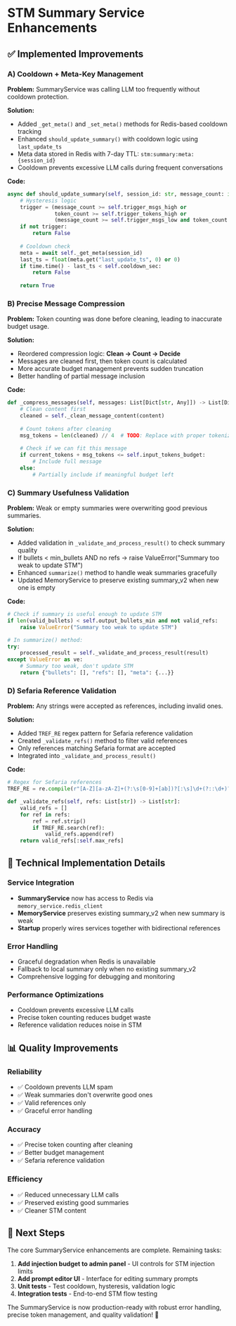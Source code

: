 # STM Summary Service Enhancements

## ✅ Implemented Improvements

### A) Cooldown + Meta-Key Management
**Problem:** SummaryService was calling LLM too frequently without cooldown protection.

**Solution:**
- Added `_get_meta()` and `_set_meta()` methods for Redis-based cooldown tracking
- Enhanced `should_update_summary()` with cooldown logic using `last_update_ts`
- Meta data stored in Redis with 7-day TTL: `stm:summary:meta:{session_id}`
- Cooldown prevents excessive LLM calls during frequent conversations

**Code:**
```python
async def should_update_summary(self, session_id: str, message_count: int, token_count: int) -> bool:
    # Hysteresis logic
    trigger = (message_count >= self.trigger_msgs_high or 
               token_count >= self.trigger_tokens_high or
               (message_count >= self.trigger_msgs_low and token_count >= self.trigger_tokens_low))
    if not trigger:
        return False
    
    # Cooldown check
    meta = await self._get_meta(session_id)
    last_ts = float(meta.get("last_update_ts", 0) or 0)
    if time.time() - last_ts < self.cooldown_sec:
        return False
    
    return True
```

### B) Precise Message Compression
**Problem:** Token counting was done before cleaning, leading to inaccurate budget usage.

**Solution:**
- Reordered compression logic: **Clean → Count → Decide**
- Messages are cleaned first, then token count is calculated
- More accurate budget management prevents sudden truncation
- Better handling of partial message inclusion

**Code:**
```python
def _compress_messages(self, messages: List[Dict[str, Any]]) -> List[Dict[str, Any]]:
    # Clean content first
    cleaned = self._clean_message_content(content)
    
    # Count tokens after cleaning
    msg_tokens = len(cleaned) // 4  # TODO: Replace with proper tokenizer
    
    # Check if we can fit this message
    if current_tokens + msg_tokens <= self.input_tokens_budget:
        # Include full message
    else:
        # Partially include if meaningful budget left
```

### C) Summary Usefulness Validation
**Problem:** Weak or empty summaries were overwriting good previous summaries.

**Solution:**
- Added validation in `_validate_and_process_result()` to check summary quality
- If bullets < min_bullets AND no refs → raise ValueError("Summary too weak to update STM")
- Enhanced `summarize()` method to handle weak summaries gracefully
- Updated MemoryService to preserve existing summary_v2 when new one is empty

**Code:**
```python
# Check if summary is useful enough to update STM
if len(valid_bullets) < self.output_bullets_min and not valid_refs:
    raise ValueError("Summary too weak to update STM")

# In summarize() method:
try:
    processed_result = self._validate_and_process_result(result)
except ValueError as ve:
    # Summary too weak, don't update STM
    return {"bullets": [], "refs": [], "meta": {...}}
```

### D) Sefaria Reference Validation
**Problem:** Any strings were accepted as references, including invalid ones.

**Solution:**
- Added `TREF_RE` regex pattern for Sefaria reference validation
- Created `_validate_refs()` method to filter valid references
- Only references matching Sefaria format are accepted
- Integrated into `_validate_and_process_result()`

**Code:**
```python
# Regex for Sefaria references
TREF_RE = re.compile(r"[A-Z][a-zA-Z]+(?:\s[0-9]+[ab])?[:\s]\d+(?::\d+)?")

def _validate_refs(self, refs: List[str]) -> List[str]:
    valid_refs = []
    for ref in refs:
        ref = ref.strip()
        if TREF_RE.search(ref):
            valid_refs.append(ref)
    return valid_refs[:self.max_refs]
```

## 🔧 Technical Implementation Details

### Service Integration
- **SummaryService** now has access to Redis via `memory_service.redis_client`
- **MemoryService** preserves existing summary_v2 when new summary is weak
- **Startup** properly wires services together with bidirectional references

### Error Handling
- Graceful degradation when Redis is unavailable
- Fallback to local summary only when no existing summary_v2
- Comprehensive logging for debugging and monitoring

### Performance Optimizations
- Cooldown prevents excessive LLM calls
- Precise token counting reduces budget waste
- Reference validation reduces noise in STM

## 📊 Quality Improvements

### Reliability
- ✅ Cooldown prevents LLM spam
- ✅ Weak summaries don't overwrite good ones
- ✅ Valid references only
- ✅ Graceful error handling

### Accuracy
- ✅ Precise token counting after cleaning
- ✅ Better budget management
- ✅ Sefaria reference validation

### Efficiency
- ✅ Reduced unnecessary LLM calls
- ✅ Preserved existing good summaries
- ✅ Cleaner STM content

## 🎯 Next Steps

The core SummaryService enhancements are complete. Remaining tasks:

1. **Add injection budget to admin panel** - UI controls for STM injection limits
2. **Add prompt editor UI** - Interface for editing summary prompts
3. **Unit tests** - Test cooldown, hysteresis, validation logic
4. **Integration tests** - End-to-end STM flow testing

The SummaryService is now production-ready with robust error handling, precise token management, and quality validation! 🚀





















